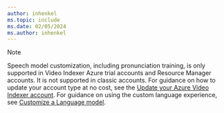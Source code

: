 ```yaml
---
author: inhenkel
ms.topic: include
ms.date: 02/05/2024
ms.author: inhenkel
---
```


> [!Note]
> Speech model customization, including pronunciation training, is only supported in Video Indexer Azure trial accounts and Resource Manager accounts. It is not supported in classic accounts. For guidance on how to update your account type at no cost, see the [Update your Azure Video Indexer account](../update-your-azure-video-indexer-account-and-migrate-assets.md). For guidance on using the custom language experience, see [Customize a Language model](../customize-language-model-overview.md).
